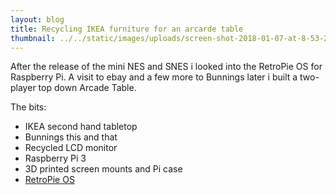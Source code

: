 ```yaml
---
layout: blog
title: Recycling IKEA furniture for an arcarde table
thumbnail: ../../static/images/uploads/screen-shot-2018-01-07-at-8-53-21-pm.png
---
```

After the release of the mini NES and SNES i looked into the RetroPie OS for Raspberry Pi. A visit to ebay and a few more to Bunnings later i built a two-player top down Arcade Table.

The bits:

* IKEA second hand tabletop
* Bunnings this and that
* Recycled LCD monitor
* Raspberry Pi 3
* 3D printed screen mounts and Pi case
* [RetroPie OS](https://retropie.org.uk/)